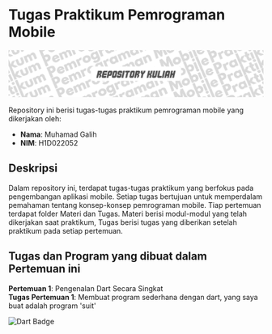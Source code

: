 # Tugas Praktikum Pemrograman Mobile

![Banner](bannerr.png)

Repository ini berisi tugas-tugas praktikum pemrograman mobile yang dikerjakan oleh:

- **Nama**: Muhamad Galih
- **NIM**: H1D022052


## Deskripsi

Dalam repository ini, terdapat tugas-tugas praktikum yang berfokus pada pengembangan aplikasi mobile. Setiap tugas bertujuan untuk memperdalam pemahaman tentang konsep-konsep pemrograman mobile.
Tiap pertemuan terdapat folder Materi dan Tugas. Materi berisi modul-modul yang telah dikerjakan saat praktikum, Tugas berisi tugas yang diberikan setelah praktikum pada setiap pertemuan.

## Tugas dan Program yang dibuat dalam Pertemuan ini

**Pertemuan 1**: Pengenalan Dart Secara Singkat <br/>
**Tugas Pertemuan 1**: Membuat program sederhana dengan dart, yang saya buat adalah program 'suit'
   <p align="left">
     <img src="https://img.shields.io/badge/Dart-0175C2?style=for-the-badge&logo=dart&logoColor=white" alt="Dart Badge" />
  </p>
  
